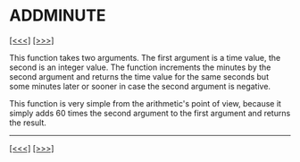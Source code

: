 # ADDMINUTE

[\[\<\<\<\]](ug_25.6.md) [\[\>\>\>\]](ug_25.8.md)

This function takes two arguments. The first argument is a time value,
the second is an integer value. The function increments the minutes by
the second argument and returns the time value for the same seconds but
some minutes later or sooner in case the second argument is negative.

This function is very simple from the arithmetic's point of view,
because it simply adds 60 times the second argument to the first
argument and returns the result.

-----

[\[\<\<\<\]](ug_25.6.md) [\[\>\>\>\]](ug_25.8.md)
